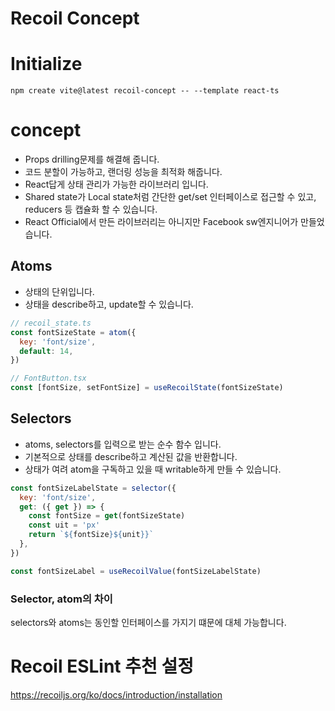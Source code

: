 # Recoil Concept

# Initialize

`npm create vite@latest recoil-concept -- --template react-ts`

# concept

- Props drilling문제를 해결해 줍니다.
- 코드 분할이 가능하고, 랜더링 성능을 최적화 해줍니다.
- React답게 상태 관리가 가능한 라이브러리 입니다.
- Shared state가 Local state처럼 간단한 get/set 인터페이스로 접근할 수 있고, reducers 등 캡슐화 할 수 있습니다.
- React Official에서 만든 라이브러리는 아니지만 Facebook sw엔지니어가 만들었습니다.

## Atoms

- 상태의 단위입니다.
- 상태을 describe하고, update할 수 있습니다.

```js
// recoil_state.ts
const fontSizeState = atom({
  key: 'font/size',
  default: 14,
})

// FontButton.tsx
const [fontSize, setFontSize] = useRecoilState(fontSizeState)
```

## Selectors

- atoms, selectors를 입력으로 받는 순수 함수 입니다.
- 기본적으로 상태를 describe하고 계산된 값을 반환합니다.
- 상태가 여려 atom을 구독하고 있을 때 writable하게 만들 수 있습니다.

```js
const fontSizeLabelState = selector({
  key: 'font/size',
  get: ({ get }) => {
    const fontSize = get(fontSizeState)
    const uit = 'px'
    return `${fontSize}${unit}}`
  },
})

const fontSizeLabel = useRecoilValue(fontSizeLabelState)
```

### Selector, atom의 차이

selectors와 atoms는 동인할 인터페이스를 가지기 떄문에 대체 가능합니다.

# Recoil ESLint 추천 설정

https://recoiljs.org/ko/docs/introduction/installation

